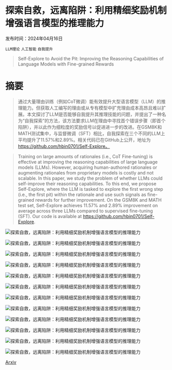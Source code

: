 # 探索自救，远离陷阱：利用精细奖励机制增强语言模型的推理能力

发布时间：2024年04月16日

`LLM理论` `人工智能` `自我提升`

> Self-Explore to Avoid the Pit: Improving the Reasoning Capabilities of Language Models with Fine-grained Rewards

# 摘要

> 通过大量理由训练（例如CoT微调）能有效提升大型语言模型（LLM）的推理能力。但获取人工编写的理由或从专有模型中扩充理由成本高昂且难以扩展。本文探讨了LLM是否能够自我提升其推理技能的问题，并提出了一种名为“自我探索”的方法，该方法要求LLM在理由中寻找首个错误步骤（即首个陷阱），并以此作为细粒度的奖励信号以促进进一步的改进。在GSM8K和MATH测试集中，与监督微调（SFT）相比，自我探索在三个不同的LLM上平均提升了11.57%和2.89%。相关代码已在GitHub上公开，地址为 https://github.com/hbin0701/Self-Explore。

> Training on large amounts of rationales (i.e., CoT Fine-tuning) is effective at improving the reasoning capabilities of large language models (LLMs). However, acquiring human-authored rationales or augmenting rationales from proprietary models is costly and not scalable. In this paper, we study the problem of whether LLMs could self-improve their reasoning capabilities. To this end, we propose Self-Explore, where the LLM is tasked to explore the first wrong step (i.e., the first pit) within the rationale and use such signals as fine-grained rewards for further improvement. On the GSM8K and MATH test set, Self-Explore achieves 11.57% and 2.89% improvement on average across three LLMs compared to supervised fine-tuning (SFT). Our code is available at https://github.com/hbin0701/Self-Explore.

![探索自救，远离陷阱：利用精细奖励机制增强语言模型的推理能力](../../../paper_images/2404.10346/x1.png)

![探索自救，远离陷阱：利用精细奖励机制增强语言模型的推理能力](../../../paper_images/2404.10346/x2.png)

![探索自救，远离陷阱：利用精细奖励机制增强语言模型的推理能力](../../../paper_images/2404.10346/x3.png)

![探索自救，远离陷阱：利用精细奖励机制增强语言模型的推理能力](../../../paper_images/2404.10346/x4.png)

![探索自救，远离陷阱：利用精细奖励机制增强语言模型的推理能力](../../../paper_images/2404.10346/x5.png)

![探索自救，远离陷阱：利用精细奖励机制增强语言模型的推理能力](../../../paper_images/2404.10346/x6.png)

![探索自救，远离陷阱：利用精细奖励机制增强语言模型的推理能力](../../../paper_images/2404.10346/x7.png)

![探索自救，远离陷阱：利用精细奖励机制增强语言模型的推理能力](../../../paper_images/2404.10346/x8.png)

![探索自救，远离陷阱：利用精细奖励机制增强语言模型的推理能力](../../../paper_images/2404.10346/x9.png)

![探索自救，远离陷阱：利用精细奖励机制增强语言模型的推理能力](../../../paper_images/2404.10346/x10.png)

![探索自救，远离陷阱：利用精细奖励机制增强语言模型的推理能力](../../../paper_images/2404.10346/x11.png)

![探索自救，远离陷阱：利用精细奖励机制增强语言模型的推理能力](../../../paper_images/2404.10346/x12.png)

[Arxiv](https://arxiv.org/abs/2404.10346)